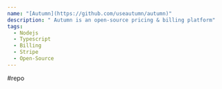 ```yaml
---
name: "[Autumn](https://github.com/useautumn/autumn)"
description: " Autumn is an open-source pricing & billing platform"
tags:
  - Nodejs
  - Typescript
  - Billing
  - Stripe
  - Open-Source
---
```

#repo